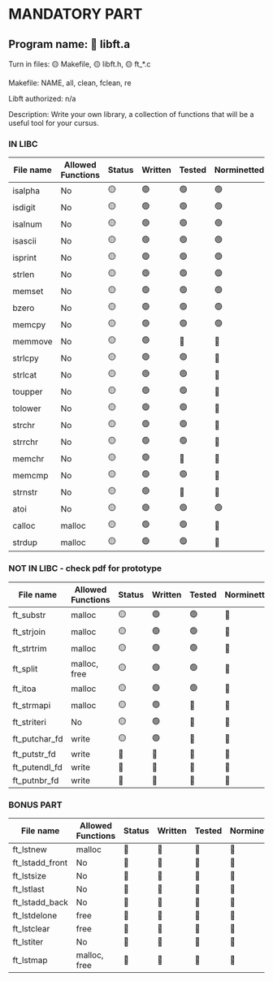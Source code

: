 # MANDATORY PART

 ## Program name: 🔴 libft.a

 Turn in files: 🟡 Makefile, 🟡 libft.h, 🟡 ft_*.c

 Makefile: NAME, all, clean, fclean, re

 Libft authorized: n/a

Description: Write your own library, a collection of functions that will be a useful tool for your cursus.

### IN LIBC

| File name | Allowed Functions | Status | Written | Tested | Norminetted | Final check | Included in tester |
| --------- | ------ | --- | ------- | ------ | ----------- | ----------- | ----------- |
| isalpha | No | 🟡 | 🟢 | 🟢 | 🟢 | 🔴 | 🔴 |
| isdigit | No | 🟡 | 🟢 | 🟢 | 🟢 | 🔴 | 🔴 |
| isalnum | No | 🟡 | 🟢 | 🟢 | 🟢 | 🔴 | 🔴 |
| isascii | No | 🟡 | 🟢 | 🟢 | 🟢 | 🔴 | 🔴 |
| isprint | No | 🟡 | 🟢 | 🟢 | 🟢 | 🔴 | 🔴 |
| strlen | No | 🟡 | 🟢 | 🟢 | 🟢 | 🔴 | 🔴 |
| memset | No | 🟡 | 🟢 | 🟢 | 🟢 | 🔴 | 🔴 |
| bzero | No | 🟡 | 🟢 | 🟢 | 🟢 | 🔴 | 🔴 |
| memcpy | No | 🟡 | 🟢 | 🟢 | 🟢 | 🔴 | 🔴 |
| memmove | No | 🟡 | 🟢 | 🔴 | 🔴 | 🔴 | 🔴 |
| strlcpy | No | 🟡 | 🟢 | 🟢 | 🔴 | 🔴 | 🔴 |
| strlcat | No | 🟡 | 🟢 | 🟢 | 🔴 | 🔴 | 🔴 |
| toupper | No | 🟡 | 🟢 | 🟢 | 🔴 | 🔴 | 🔴 |
| tolower | No | 🟡 | 🟢 | 🟢 | 🔴 | 🔴 | 🔴 |
| strchr | No | 🟡 | 🟢  | 🟢 | 🔴 | 🔴 | 🔴 |
| strrchr | No | 🟡 | 🟢 | 🟢 | 🔴 | 🔴 | 🔴 |
| memchr | No | 🟡 | 🟢  | 🔴 | 🔴 | 🔴 | 🔴 |
| memcmp | No | 🟡 | 🟢 | 🟢 | 🔴 | 🔴 | 🔴 |
| strnstr | No |  🟡 | 🟢  | 🔴 | 🔴 | 🔴 | 🔴 |
| atoi | No | 🟡 | 🟢 | 🟢 | 🟢 | 🔴 | 🔴 |
| calloc | malloc | 🟡 | 🟢 | 🟢 | 🔴 | 🔴 | 🔴 |
| strdup | malloc | 🟡 | 🟢 | 🟢 | 🔴 | 🔴 | 🔴 |

### NOT IN LIBC - check pdf for prototype

| File name | Allowed Functions | Status | Written | Tested | Norminetted | Final check | Included in tester |
| --------- | ------ | --- | ------- | ------ | ----------- | ----------- | ----------- |
| ft_substr | malloc | 🟡 | 🟢 | 🟢 | 🔴 | 🔴 | 🔴 |
| ft_strjoin | malloc | 🟡 | 🟢 | 🟢 | 🔴 | 🔴 | 🔴 |
| ft_strtrim | malloc | 🟡 | 🟢 | 🟢 | 🔴 | 🔴 | 🔴 |
| ft_split | malloc, free | 🟡 | 🟢 | 🟢 | 🔴 | 🔴 | 🔴 |
| ft_itoa | malloc | 🟡 | 🟢 | 🟢 | 🔴 | 🔴 | 🔴 |
| ft_strmapi | malloc | 🟡 | 🟢 | 🔴 | 🔴 | 🔴 | 🔴 |
| ft_striteri | No | 🟡 | 🟢 | 🔴 | 🔴 | 🔴 | 🔴 |
| ft_putchar_fd | write | 🟡 | 🟢 | 🔴 | 🔴 | 🔴 | 🔴 |
| ft_putstr_fd | write | 🔴 | 🔴 | 🔴 | 🔴 | 🔴 | 🔴 |
| ft_putendl_fd | write | 🔴 | 🔴 | 🔴 | 🔴 | 🔴 | 🔴 |
| ft_putnbr_fd | write | 🔴 | 🔴 | 🔴 | 🔴 | 🔴 | 🔴 |

### BONUS PART

| File name | Allowed Functions | Status | Written | Tested | Norminetted | Final check | Included in tester |
| --------- | ------ | --- | ------- | ------ | ----------- | ----------- | ----------- |
| ft_lstnew | malloc | 🔴 | 🔴 | 🔴 | 🔴 | 🔴 | 🔴 |
| ft_lstadd_front | No | 🔴 | 🔴 | 🔴 | 🔴 | 🔴 | 🔴 |
| ft_lstsize | No | 🔴 | 🔴 | 🔴 | 🔴 | 🔴 | 🔴 |
| ft_lstlast | No | 🔴 | 🔴 | 🔴 | 🔴 | 🔴 | 🔴 |
| ft_lstadd_back | No | 🔴 | 🔴 | 🔴 | 🔴 | 🔴 | 🔴 |
| ft_lstdelone | free | 🔴 | 🔴 | 🔴 | 🔴 | 🔴 | 🔴 |
| ft_lstclear | free | 🔴 | 🔴 | 🔴 | 🔴 | 🔴 | 🔴 |
| ft_lstiter | No | 🔴 | 🔴 | 🔴 | 🔴 | 🔴 | 🔴 |
| ft_lstmap | malloc, free | 🔴 | 🔴 | 🔴 | 🔴 | 🔴 | 🔴 |